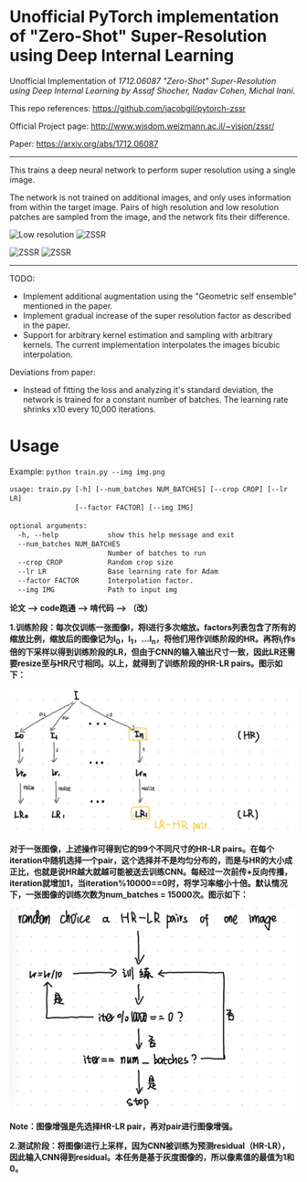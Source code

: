 # Unofficial PyTorch implementation of  "Zero-Shot" Super-Resolution using Deep Internal Learning

Unofficial Implementation of *1712.06087 "Zero-Shot" Super-Resolution using Deep Internal Learning by Assaf Shocher, Nadav Cohen, Michal Irani.*
 
This repo references: https://github.com/jacobgil/pytorch-zssr

Official Project page: http://www.wisdom.weizmann.ac.il/~vision/zssr/

Paper: https://arxiv.org/abs/1712.06087


----------


This trains a deep neural network to perform super resolution using a single image.

The network is not trained on additional images, and only uses information from within the target image.
Pairs of high resolution and low resolution patches are sampled from the image, and the network fits their difference.

![Low resolution](https://github.com/jacobgil/pytorch-zssr/blob/master/examples/kennedy.png?raw=true)
![ZSSR](https://github.com/jacobgil/pytorch-zssr/blob/master/examples/kennedy_zssr.png?raw=true)

![ZSSR](https://github.com/jacobgil/pytorch-zssr/blob/master/examples/lincoln.png?raw=true)
![ZSSR](https://github.com/jacobgil/pytorch-zssr/blob/master/examples/lincoln_zssr.png?raw=true)


----------


TODO:
- Implement additional augmentation using the "Geometric self ensemble" mentioned in the paper.
- Implement gradual increase of the super resolution factor as described in the paper.
- Support for arbitrary kernel estimation and sampling with arbitrary kernels.  The current implementation interpolates the images bicubic interpolation.

Deviations from paper:
- Instead of fitting  the loss and analyzing it's standard deviation, the network is trained for a constant number of batches. The learning rate shrinks x10 every 10,000 iterations.


# Usage 
Example: ```python train.py --img img.png```
```
usage: train.py [-h] [--num_batches NUM_BATCHES] [--crop CROP] [--lr LR]
                [--factor FACTOR] [--img IMG]

optional arguments:
  -h, --help            show this help message and exit
  --num_batches NUM_BATCHES
                        Number of batches to run
  --crop CROP           Random crop size
  --lr LR               Base learning rate for Adam
  --factor FACTOR       Interpolation factor.
  --img IMG             Path to input img
```


**论文 --> code跑通 --> 啃代码 --> （改）**

**1.训练阶段：每次仅训练一张图像I，将I进行多次缩放。factors列表包含了所有的缩放比例，缩放后的图像记为I<sub>0</sub>，I<sub>1</sub>，...I<sub>n</sub>，将他们用作训练阶段的HR。再将I<sub>i</sub>作s倍的下采样以得到训练阶段的LR，但由于CNN的输入输出尺寸一致，因此LR还需要resize至与HR尺寸相同。以上，就得到了训练阶段的HR-LR pairs。图示如下：**

<img src="examples/train_data_process.jpeg" width="700"/>

**对于一张图像，上述操作可得到它的99个不同尺寸的HR-LR pairs。在每个iteration中随机选择一个pair，这个选择并不是均匀分布的，而是与HR的大小成正比，也就是说HR越大就越可能被送去训练CNN。每经过一次前传+反向传播，iteration就增加1，当iteration%10000==0时，将学习率缩小十倍。默认情况下，一张图像的训练次数为num_batches = 15000次。图示如下：**

<img src="examples/train_process.jpeg" width="500"/>

**Note：图像增强是先选择HR-LR pair，再对pair进行图像增强。**

**2.测试阶段：将图像I进行上采样，因为CNN被训练为预测residual（HR-LR），因此输入CNN得到residual。本任务是基于灰度图像的，所以像素值的最值为1和0。**